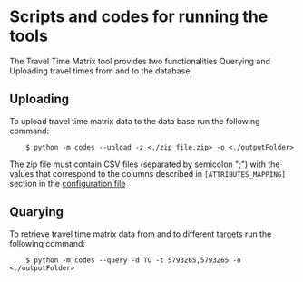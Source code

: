 # Scripts and codes for running the tools

The Travel Time Matrix tool provides two functionalities Querying and Uploading travel times from and to the database.

## Uploading
To upload travel time matrix data to the data base run the following command:
```
    $ python -m codes --upload -z <./zip_file.zip> -o <./outputFolder>  
```
The zip file must contain CSV files (separated by semicolon ";") with the values that correspond to the columns described in `[ATTRIBUTES_MAPPING]` section in the [configuration file][configuration-file]

## Quarying

To retrieve travel time matrix data from and to different targets run the following command:

```
    $ python -m codes --query -d TO -t 5793265,5793265 -o <./outputFolder>  
```

[configuration-file]: resources/configuration.properties